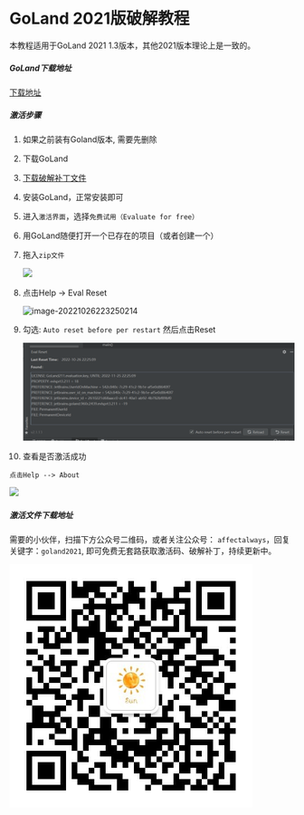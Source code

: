 # GoLand 2021版破解教程

本教程适用于GoLand 2021 1.3版本，其他2021版本理论上是一致的。



##### GoLand下载地址

[下载地址](https://www.jetbrains.com/go/download/#section=windows)



##### 激活步骤

1. 如果之前装有Goland版本, 需要先删除

2. 下载GoLand

3. [下载破解补丁文件](#下载地址)

4. 安装GoLand，正常安装即可

5. 进入`激活界面`，选择`免费试用（Evaluate for free）`

6. 用GoLand随便打开一个已存在的项目（或者创建一个）

7. 拖入`zip文件`

   ![](D:\git_code\Flee-as-a-bird-to-your-mountain\Go\images\goland2021_crack.png)

   

8. 点击Help -> Eval Reset

   ![image-20221026223250214](D:\git_code\Flee-as-a-bird-to-your-mountain\Go\images\goland2021_crack2.png)

9. 勾选: `Auto reset before per restart` 然后点击Reset

   ![image-20221026223350071](https://raw.githubusercontent.com/affectalways/Flee-as-a-bird-to-your-mountain/main/img/goland2021_crack3.png)

10. 查看是否激活成功

```
点击Help --> About
```

![](D:\git_code\Flee-as-a-bird-to-your-mountain\Go\images\goland2021_crack4.png)





##### 激活文件下载地址

需要的小伙伴，扫描下方公众号二维码，或者关注公众号： `affectalways`，回复关键字：`goland2021`, 即可免费无套路获取激活码、破解补丁，持续更新中。

![](https://raw.githubusercontent.com/affectalways/Flee-as-a-bird-to-your-mountain/main/img/qrcode_for_wechat.jpg)